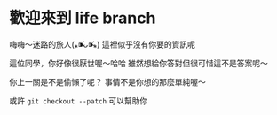 #  歡迎來到 life branch

嗨嗨～迷路的旅人(⁎⁍̴̛ᴗ⁍̴̛⁎)
這裡似乎沒有你要的資訊呢

這位同學，你好像很厭世喔～哈哈
雖然想給你答對但很可惜這不是答案呢～

你上一關是不是偷懶了呢？
事情不是你想的那麼單純喔～

或許 `git checkout --patch` 可以幫助你

